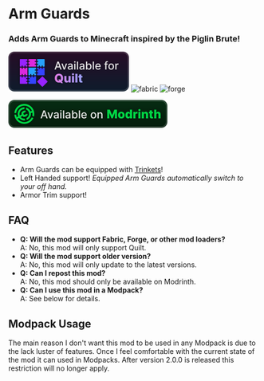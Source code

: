 <div>
<h1>Arm Guards</h1>
<h3>Adds Arm Guards to Minecraft inspired by the Piglin Brute!</h3>

<a href="https://quiltmc.org/en/install" rel="noopener nofollow ugc"><img src="https://raw.githubusercontent.com/intergrav/devins-badges/v3/assets/cozy/supported/quilt_vector.svg" alt="quilt"></a>
<img src="https://raw.githubusercontent.com/intergrav/devins-badges/v3/assets/cozy/unsupported/fabric_vector.svg" alt="fabric">
<img src="https://raw.githubusercontent.com/intergrav/devins-badges/v3/assets/cozy/unsupported/forge_vector.svg" alt="forge">

<a href="https://modrinth.com/mod/arm-guards" rel="noopener nofollow ugc"><img src="https://raw.githubusercontent.com/intergrav/devins-badges/v3/assets/compact/available/modrinth_vector.svg" alt="modrinth"></a>
</div>
<h2>Features</h2>
<ul>
<li>Arm Guards can be equipped with <a href="https://modrinth.com/mod/trinkets" rel="noopener nofollow ugc">Trinkets</a>!</li>
<li>Left Handed support! <i>Equipped Arm Guards automatically switch to your off hand.</i></li>
<li>Armor Trim support!</li>
</ul>

<h2>FAQ</h2>
<ul>
<li><b>Q: Will the mod support Fabric, Forge, or other mod loaders?</b><br>A: No, this mod will only support Quilt.</li>
<li><b>Q: Will the mod support older version?</b><br>A: No, this mod will only update to the latest versions.</li>
<li><b>Q: Can I repost this mod?</b><br>A: No, this mod should only be available on Modrinth.</li>
<li><b>Q: Can I use this mod in a Modpack?</b><br>A: See below for details.</li>
</ul>

<h2>Modpack Usage</h2>

The main reason I don't want this mod to be used in any Modpack is due to the lack luster of features. Once I feel comfortable with the current state of the mod it can used in Modpacks. After version 2.0.0 is released this restriction will no longer apply.
